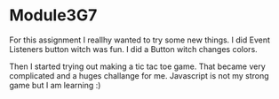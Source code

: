 # Module3G7
For this assignment I reallhy wanted to try some new things. 
I did Event Listeners button witch was fun. I did a Button witch changes colors.

Then I started trying out making a tic tac toe game. That became very complicated and a huges challange for me. Javascript is not my strong game but I am learning :)